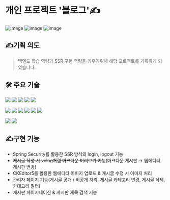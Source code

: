 # 개인 프로젝트 '블로그'✍️

![image](https://img1.daumcdn.net/thumb/R1280x0/?scode=mtistory2&fname=https%3A%2F%2Fblog.kakaocdn.net%2Fdn%2FbQVd1N%2FbtsIzrtuk9d%2Fdj5hLUCvXnUfkj0JNNRDJk%2Fimg.png)
![image](https://img1.daumcdn.net/thumb/R1280x0/?scode=mtistory2&fname=https%3A%2F%2Fblog.kakaocdn.net%2Fdn%2FyBHWA%2FbtsIzMqC3qm%2FyDQAKru5WqKdU6hoDtUIBK%2Fimg.png)
![image](https://img1.daumcdn.net/thumb/R1280x0/?scode=mtistory2&fname=https%3A%2F%2Fblog.kakaocdn.net%2Fdn%2FsgFLp%2FbtsIyJuCPyL%2FJQOe18lEJBrSZiieAV3Cd1%2Fimg.png)

<!-- ### 📅 프로젝트 기간 2024.02.07 ~ 2024.02.19 -->

## ✍️기획 의도
> 백엔드 학습 역량과 SSR 구현 역량을 키우기위해 해당 프로젝트를 기획하게 되었습니다. <br>

## 🛠️ 주요 기술
<img src="https://img.shields.io/badge/SPRING BOOT-6DB33F?style=for-the-badge&logo=Spring Boot&logoColor=white"/></a>
<img src="https://img.shields.io/badge/SPRING SECURITY-6DB33F?style=for-the-badge&logo=Spring Security&logoColor=white"/></a>
<img src="https://img.shields.io/badge/MARIA DB-003545?style=for-the-badge&logo=MariaDB&logoColor=white"/></a>
<img src="https://img.shields.io/badge/THYMELEAF-005F0F?style=for-the-badge&logo=Thymeleaf&logoColor=white"/></a>
<img src="https://img.shields.io/badge/MYBATIS-d1180b?style=for-the-badge&logo=&logoColor=white"/></a>

<img src="https://img.shields.io/badge/HTML5-E34F26?style=for-the-badge&logo=HTML5&logoColor=white"/></a>
<img src="https://img.shields.io/badge/CSS3-1572B6?style=for-the-badge&logo=CSS3&logoColor=white"/></a>
<img src="https://img.shields.io/badge/JAVASCRIPT-F7DF1E?style=for-the-badge&logo=JavaScript&logoColor=black"/></a>
<img src="https://img.shields.io/badge/JQUERY-0769AD?style=for-the-badge&logo=jQuery&logoColor=white"/></a>
<img src="https://img.shields.io/badge/BOOTSTRAP-7952B3?style=for-the-badge&logo=Bootstrap&logoColor=white"/></a>
<img src="https://img.shields.io/badge/CKEditor5-0287D0?style=for-the-badge&logo=CkEditor4&logoColor=ffffff"/></a>
<!--
<img src="https://img.shields.io/badge/MARKDOWN-000000?style=for-the-badge&logo=Markdown&logoColor=white"/></a>
<img src="https://img.shields.io/badge/PRISM JS-ffffff?style=for-the-badge&logo=&logoColor=000000"/></a>
-->

<img src="https://img.shields.io/badge/INTELIJ IDEA-black?style=for-the-badge&logo=Intellij IDEA&logoColor=white"/></a>
<img src="https://img.shields.io/badge/ERD CLOUD-8D8BD9?style=for-the-badge&logoColor=white"/></a>
<!-- <img src="https://img.shields.io/badge/OBSIDIAN-7C3AED?style=for-the-badge&logo=Obsidian&logoColor=white"/></a> -->


## ✍️구현 기능
- Spring Security를 활용한 SSR 방식의 login, logout 기능
- ~~게시글 작성 시 velog처럼 마크다운 미리보기 기능~~(마크다운 게시판 → 웹에디터 게시판 변경)
- CKEditor5를 활용한 웹에디터 이미지 업로드 & 게시글 수정 시 이미지 처리
- 관리자 페이지 기능(게시글 공개 / 비공개 처리, 게시글 카테고리 변경, 게시글 삭제, 카테고리 필터)
- 게시판 페이지네이션 & 게시판 제목 검색 기능
